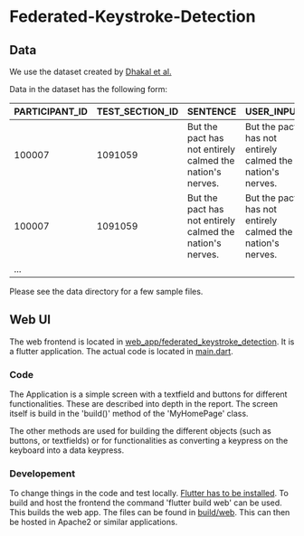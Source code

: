 # Federated-Keystroke-Detection
## Data
We use the dataset created by [Dhakal et al.](https://userinterfaces.aalto.fi/136Mkeystrokes/)

Data in the dataset has the following form:

|PARTICIPANT_ID	| TEST_SECTION_ID |	SENTENCE |	USER_INPUT | KEYSTROKE_ID |	PRESS_TIME	| RELEASE_TIME |	LETTER	| KEYCODE|
|---------------|---------------|---------------|---------------|---------------|---------------|---------------|---------------|---------------|
|100007	| 1091059 |	But the pact has not entirely calmed the nation's nerves.| 	But the pact has not entirely calmed the nation's nerves. 	| 51895219 |	1473275416530 |	1473275416839	| SHIFT |	16 |
|100007	| 1091059 |	But the pact has not entirely calmed the nation's nerves.|	But the pact has not entirely calmed the nation's nerves. |	51895226 |	1473275416749 |	1473275416886 |	B |	66|<br>
| ... |

Please see the data directory for a few sample files.

## Web UI
The web frontend is located in [web_app/federated_keystroke_detection](./web_app/federated_keystroke_detection). It is a flutter application. The actual code is located
in [main.dart](web_app/federated_keystroke_detection/lib/main.dart).

### Code
The Application is a simple screen with a textfield and buttons for different functionalities. These are described into depth in the report. The screen itself is build
in the 'build()' method of the 'MyHomePage' class.

The other methods are used for building the different objects (such as buttons, or textfields) or for functionalities as converting a keypress on the keyboard into a data
keypress.

### Developement
To change things in the code and test locally. [Flutter has to be installed](https://docs.flutter.dev/get-started/install).
To build and host the frontend the command 'flutter build web' can be used. This builds the web app. The files can be found in [build/web](web_app/federated_keystroke_detection/build/web). This can
then be hosted in Apache2 or similar applications.